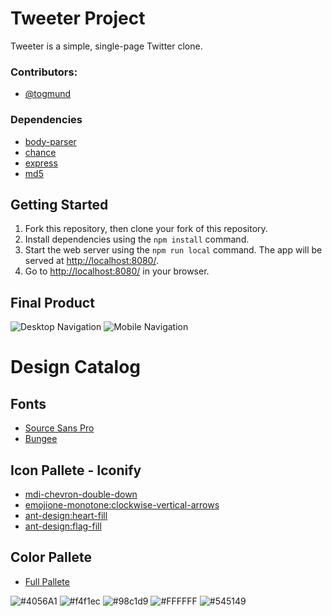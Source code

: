 # Tweeter Project

Tweeter is a simple, single-page Twitter clone.

### Contributors:
- [@togmund](https://github.com/togmund)

### Dependencies
  - [body-parser](https://github.com/expressjs/body-parser)
  - [chance](https://www.npmjs.com/package/chance)
  - [express](https://github.com/expressjs/express)
  - [md5](https://www.npmjs.com/package/md5)
  
## Getting Started

1. Fork this repository, then clone your fork of this repository.
2. Install dependencies using the `npm install` command.
3. Start the web server using the `npm run local` command. The app will be served at <http://localhost:8080/>.
4. Go to <http://localhost:8080/> in your browser.

## Final Product

![Desktop Navigation](https://media.giphy.com/media/VgHfARAQqC0pMNWhhN/giphy.gif)
![Mobile Navigation](https://media.giphy.com/media/Pm9a1vKBRkx8Ct1OdY/giphy.gif)

# Design Catalog

## Fonts
  - [Source Sans Pro](https://fonts.google.com/specimen/Source+Sans+Pro)
  - [Bungee](https://fonts.google.com/specimen/Bungee)

  ## Icon Pallete - Iconify
  - [mdi-chevron-double-down](https://iconify.design/icon-sets/mdi/chevron-double-down.html)
  - [emojione-monotone:clockwise-vertical-arrows](https://iconify.design/icon-sets/emojione/clockwise-vertical-arrows.html)
  - [ant-design:heart-fill](https://iconify.design/icon-sets/?query=ant-design%3Aflag-fill)
  - [ant-design:flag-fill](https://iconify.design/icon-sets/?query=ant-design%3Aflag-fill)

## Color Pallete
  - [Full Pallete](https://coolors.co/4056a1-ffffff-98c1d9-f4f1ec-545149)

![#4056A1](https://encycolorpedia.com/4056a1.svg)
![#f4f1ec](https://encycolorpedia.com/f4f1ec.svg)
![#98c1d9](https://encycolorpedia.com/98c1d9.svg)
![#FFFFFF](https://encycolorpedia.com/ffffff.svg)
![#545149](https://encycolorpedia.com/545149.svg)
